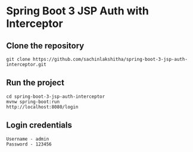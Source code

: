 # Spring Boot 3 JSP Auth with Interceptor
## Clone the repository

```
git clone https://github.com/sachinlakshitha/spring-boot-3-jsp-auth-interceptor.git
```

## Run the project

```
cd spring-boot-3-jsp-auth-interceptor
mvnw spring-boot:run
http://localhost:8080/login
```

## Login credentials

```
Username - admin
Password - 123456
```
